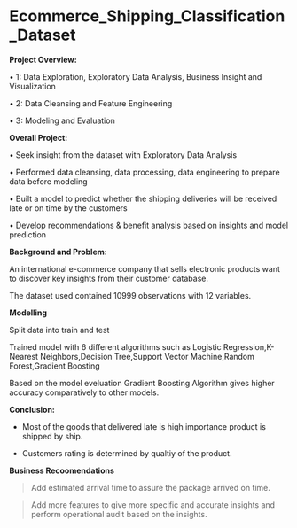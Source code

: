 # Ecommerce_Shipping_Classification_Dataset

**Project Overview:**

• 1: Data Exploration, Exploratory Data Analysis, Business Insight and Visualization

• 2: Data Cleansing and Feature Engineering

• 3: Modeling and Evaluation

**Overall Project:**

• Seek insight from the dataset with Exploratory Data Analysis

• Performed data cleansing, data processing, data engineering to prepare data before modeling

• Built a model to predict whether the shipping deliveries will be received late or on time by the customers

• Develop recommendations & benefit analysis based on insights and model prediction

**Background and Problem:**

An international e-commerce company that sells electronic products want to discover key insights from their customer database.

The dataset used contained 10999 observations with 12 variables.

**Modelling**

Split data into train and test

Trained model with 6 different algorithms such as Logistic Regression,K-Nearest Neighbors,Decision Tree,Support Vector Machine,Random Forest,Gradient Boosting

Based on the model eveluation Gradient Boosting Algorithm gives higher accuracy comparatively to other models.

**Conclusion:**
* Most of the goods that delivered late is high importance product is shipped by ship.

* Customers rating is determined by qualtiy of the product.

**Business Recoomendations**
> Add estimated arrival time to assure the package arrived on time.

> Add more features to give more specific and accurate insights and perform operational audit based on the insights.
